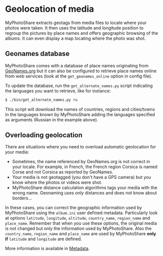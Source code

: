 # Geolocation of media

MyPhotoShare extracts geotags from media files to locate where your photos were taken. It then uses the latitude and longitude
position to regroup the pictures by place names and offers geographic browsing of the albums. It can even display a map
locating where the photo was shot.

## Geonames database

MyPhotoShare comes with a database of place names originating from [GeoNames.org](http://www.geonames.org/) but it can also
be configured to retrieve place names online from web services (look at the `get_geonames_online` option in config file).

To update the database, run the `get_alternate_names.py` script indicating the languages you want to retrieve, like for instance:

```bash
$ ./bin/get_alternate_names.py ru
```

This script will download the names of countries, regions and cities/towns in the languages known by MyPhotoShare adding the
languages specified as arguments (Russian in the example above).

## Overloading geolocation

There are situations where you need to overload automatic geolocation for your media:

* Sometimes, the name referenced by GeoNames.org is not correct in your locale. For example, in French, the French region
  Corsica is named Corse and not Corsica as reported by GeoNames.
* Your media is not geotagged (you don't have a GPS camera) but you know where the photos or videos were shot.
* MyPhotoShare distance calculation algorithms tags your media with the wrong name. Geonaming uses only distances and does
  not know about borders...

In these cases, you can correct the geographic information used by MyPhotoShare using the `album.ini` user defined metadata.
Particularly look at options `latitude`, `longitude`, `altitude`, `country_name`, `region_name` and `place_name`. Remember
that when you use these options, the original media is not changed but only the information used by MyPhotoShare. Also the
`country_name`, `region_name` and `place_name` are used by MyPhotoShare **only if** `latitude` and `longitude` are defined.

More information is available in [Metadata](Metadata.md).
